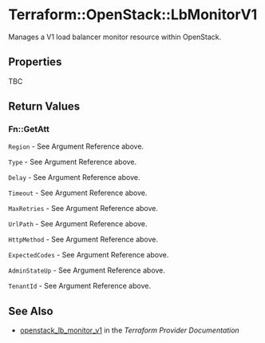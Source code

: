 # Terraform::OpenStack::LbMonitorV1

Manages a V1 load balancer monitor resource within OpenStack.

## Properties

TBC

## Return Values

### Fn::GetAtt

`Region` - See Argument Reference above.

`Type` - See Argument Reference above.

`Delay` - See Argument Reference above.

`Timeout` - See Argument Reference above.

`MaxRetries` - See Argument Reference above.

`UrlPath` - See Argument Reference above.

`HttpMethod` - See Argument Reference above.

`ExpectedCodes` - See Argument Reference above.

`AdminStateUp` - See Argument Reference above.

`TenantId` - See Argument Reference above.

## See Also

* [openstack_lb_monitor_v1](https://www.terraform.io/docs/providers/openstack/r/lb_monitor_v1.html) in the _Terraform Provider Documentation_